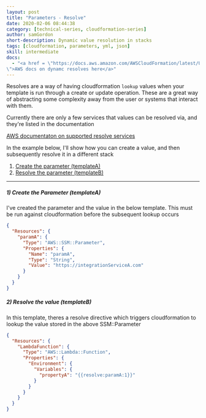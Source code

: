 ```yaml
---
layout: post
title: "Parameters - Resolve"
date: 2020-02-06 08:44:38
category: [technical-series, cloudformation-series]
author: samGordon
short-description: Dynamic value resolution in stacks
tags: [cloudformation, parameters, yml, json]
skill: intermediate
docs:
  - "<a href = \"https://docs.aws.amazon.com/AWSCloudFormation/latest/UserGuide/dynamic-references.html
\">AWS docs on dynamc resolves here</a>"
---
```


Resolves are a way of having cloudformation `lookup` values when your template is run through a create or update operation.
These are a great way of abstracting some complexity away from the user or systems that interact with them.

Currently there are only a few services that values can be resolved via, and they're listed in the documentation

<div class="card official-docs">
  <div class="card-body">
    <a href = "https://docs.aws.amazon.com/AWSCloudFormation/latest/UserGuide/dynamic-references.html">AWS documentaton on supported resolve services</a>
  </div>
</div>

In the example below, I'll show how you can create a value, and then subsequently resolve it in a different stack

1. [Create the parameter (templateA)](#template-a)
2. [Resolve the parameter (templateB)](#template-b)

---

<a name = "template-a"></a>
##### 1) Create the Parameter (templateA)

I've created the parameter and the value in the below template. This must be run against cloudformation before the subsequent lookup occurs

```json
{
  "Resources": {
    "paramA": {
      "Type": "AWS::SSM::Parameter",
      "Properties": {
        "Name": "paramA",
        "Type": "String",
        "Value": "https://integrationServiceA.com"
      }
    }
  }
}
```

<a name = "template-b"></a>
##### 2) Resolve the value (templateB)

In this template, theres a resolve directive which triggers cloudformation to lookup the value stored in the above SSM::Parameter

```json
{
  "Resources": {
    "LambdaFunction": {
      "Type": "AWS::Lambda::Function",
      "Properties": {
        "Environment": {
          "Variables": {
            "propertyA": "{{resolve:paramA:1}}"
          }
        }
      }
    }
  }
}
```
